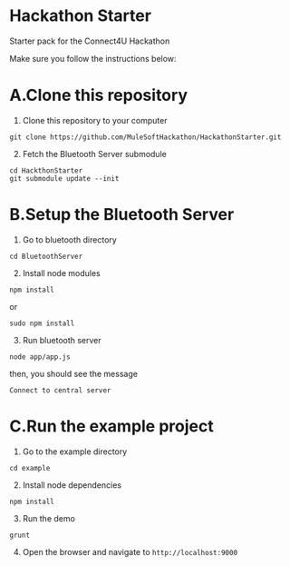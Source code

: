 Hackathon Starter
================

Starter pack for the Connect4U Hackathon

Make sure you follow the instructions below:

A.Clone this repository
=======================

1. Clone this repository to your computer
```
git clone https://github.com/MuleSoftHackathon/HackathonStarter.git
```

2. Fetch the Bluetooth Server submodule
```
cd HackthonStarter
git submodule update --init
```

B.Setup the Bluetooth Server
==================================

1. Go to bluetooth directory
  ```
  cd BluetoothServer
  ```

2. Install node modules
  ```
  npm install
  ```
  or
  ```
  sudo npm install
  ```

3. Run bluetooth server
  ```
  node app/app.js
  ```
  then, you should see the message
  ```
  Connect to central server
  ```

C.Run the example project
====================

1. Go to the example directory
```
cd example
```

2. Install node dependencies
```
npm install
```

3. Run the demo
```
grunt
```

4. Open the browser and navigate to `http://localhost:9000`
